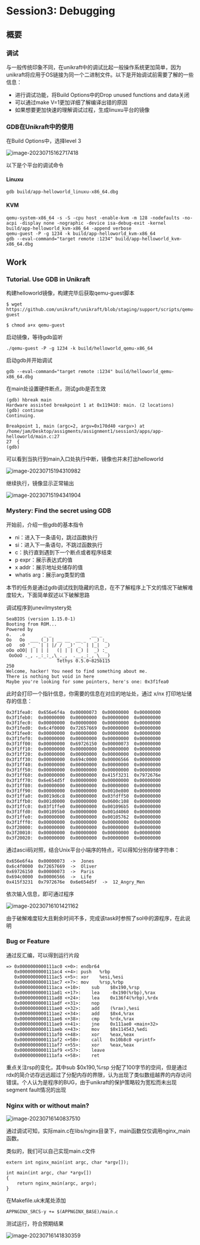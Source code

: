 # Session3: Debugging

## 概要

### 调试

与一般传统印象不同，在unikraft中的调试比起一般操作系统更加简单，因为unikraft将应用于OS链接为同一个二进制文件。以下是开始调试前需要了解的一些信息：

- 进行调试功能，将Build Options中的Drop unused functions and data关闭
- 可以通过make V=1更加详细了解编译出错的原因
- 如果想要更加快速的理解调试过程，生成linuxu平台的镜像

### GDB在Unikraft中的使用

在Build Options中，选择level 3

![image-20230715162717418](./images/image-20230715162717418.png)

以下是个平台的调试命令

#### Linuxu

```
gdb build/app-helloworld_linuxu-x86_64.dbg
```

#### KVM

```
qemu-system-x86_64 -s -S -cpu host -enable-kvm -m 128 -nodefaults -no-acpi -display none -nographic -device isa-debug-exit -kernel build/app-helloworld_kvm-x86_64 -append verbose
qemu-guest -P -g 1234 -k build/app-helloworld_kvm-x86_64
gdb --eval-command="target remote :1234" build/app-helloworld_kvm-x86_64.dbg
```

## Work

### Tutorial. Use GDB in Unikraft

构建helloworld镜像，构建完毕后获取qemu-guest脚本

```
$ wget https://github.com/unikraft/unikraft/blob/staging/support/scripts/qemu-guest

$ chmod a+x qemu-guest
```

启动镜像，等待gdb监听

```
./qemu-guest -P -g 1234 -k build/helloworld_qemu-x86_64
```

启动gdb并开始调试

```
gdb --eval-command="target remote :1234" build/helloworld_qemu-x86_64.dbg
```

在main处设置硬件断点，测试gdb是否生效

```
(gdb) hbreak main
Hardware assisted breakpoint 1 at 0x119410: main. (2 locations)
(gdb) continue
Continuing.

Breakpoint 1, main (argc=2, argv=0x170d40 <argv>) at /home/jam/Desktop/assigments/assignment1/session3/apps/app-helloworld/main.c:27
27	{
(gdb) 
```

可以看到当执行到main入口处执行中断，镜像也并未打出helloworld

![image-20230715194310982](./images/image-20230715194310982.png)

继续执行，镜像显示正常输出

![image-20230715194341904](./images/image-20230715194341904.png)

### Mystery: Find the secret using GDB

开始前，介绍一些gdb的基本指令

- ni：进入下一条语句，跳过函数执行
- si：进入下一条语句，不跳过函数执行
- c：执行直到遇到下一个断点或者程序结束
- p expr：展示表达式的值
- x addr：展示地址处储存的值
- whatis arg：展示arg类型的值

本节的任务是通过gdb调试找到隐藏的讯息，在不了解程序上下文的情况下破解难度较大，下面简单叙述以下破解思路

调试程序到unevilmystery处

```
SeaBIOS (version 1.15.0-1)
Booting from ROM...
Powered by
o.   .o       _ _               __ _
Oo   Oo  ___ (_) | __ __  __ _ ' _) :_
oO   oO ' _ `| | |/ /  _)' _` | |_|  _)
oOo oOO| | | | |   (| | | (_) |  _) :_
 OoOoO ._, ._:_:_,\_._,  .__,_:_, \___)
                   Tethys 0.5.0~825b115
250
Welcome, hacker! You need to find something about me.
There is nothing but void in here
Maybe you're looking for some pointers, here's one: 0x3f1fea0
```

此时会打印一个指针信息，你需要的信息在对应的地址处，通过 x/nx 打印地址储存的信息：

```
0x3f1fea0:	0x656e6f4a	0x00000073	0x00000000	0x00000000
0x3f1feb0:	0x00000000	0x00000000	0x00000000	0x00000000
0x3f1fec0:	0x00000000	0x00000000	0x00000000	0x00000000
0x3f1fed0:	0x6c4f0000	0x72657669	0x00000000	0x00000000
0x3f1fee0:	0x00000000	0x00000000	0x00000000	0x00000000
0x3f1fef0:	0x00000000	0x00000000	0x00000000	0x00000000
0x3f1ff00:	0x00000000	0x69726150	0x00000073	0x00000000
0x3f1ff10:	0x00000000	0x00000000	0x00000000	0x00000000
0x3f1ff20:	0x00000000	0x00000000	0x00000000	0x00000000
0x3f1ff30:	0x00000000	0x694c0000	0x00006566	0x00000000
0x3f1ff40:	0x00000000	0x00000000	0x00000000	0x00000000
0x3f1ff50:	0x00000000	0x00000000	0x00000000	0x00000000
0x3f1ff60:	0x00000000	0x00000000	0x415f3231	0x7972676e
0x3f1ff70:	0x6e654d5f	0x00000000	0x00000000	0x00000000
0x3f1ff80:	0x00000000	0x00000000	0x00000000	0x00000000
0x3f1ff90:	0x00000000	0x00000000	0x0010e800	0x00000000
0x3f1ffa0:	0x0019d6c8	0x00000000	0x03fdff50	0x00000000
0x3f1ffb0:	0x001d0000	0x00000000	0x0600c108	0x00000000
0x3f1ffc0:	0x03f1ffe0	0x00000000	0x001096b5	0x00000000
0x3f1ffd0:	0x001095b0	0x00000000	0x001d4060	0x00000000
0x3f1ffe0:	0x00000000	0x00000000	0x00105762	0x00000000
0x3f1fff0:	0x00000000	0x00000000	0x00000000	0x00000000
0x3f20000:	0x00000000	0x00000000	0x00000000	0x00000000
0x3f20010:	0x00000000	0x00000000	0x00000000	0x00000000
0x3f20020:	0x00000000	0x00000000	0x00000000	0x00000000
```

通过ascii码对照，结合Unix平台小端序的特点，可以得知分别存储字符串：

```
0x656e6f4a	0x00000073  ->  Jones
0x6c4f0000	0x72657669  ->  Oliver
0x69726150	0x00000073  ->  Paris
0x694c0000	0x00006566  ->  Life
0x415f3231	0x7972676e  0x6e654d5f  ->  12_Angry_Men
```

依次输入信息，即可通过程序

![image-20230716101421162](./images/image-20230716101421162.png)

由于破解难度较大且剩余时间不多，完成该task时参照了sol中的源程序，在此说明

### Bug or Feature

通过反汇编，可以得到运行片段

```
=> 0x0000000000111ac0 <+0>:	endbr64 
   0x0000000000111ac4 <+4>:	push   %rbp
   0x0000000000111ac5 <+5>:	xor    %esi,%esi
   0x0000000000111ac7 <+7>:	mov    %rsp,%rbp
   0x0000000000111aca <+10>:	sub    $0x190,%rsp
   0x0000000000111ad1 <+17>:	lea    -0x190(%rbp),%rax
   0x0000000000111ad8 <+24>:	lea    0x136f4(%rbp),%rdx
   0x0000000000111adf <+31>:	nop
   0x0000000000111ae0 <+32>:	add    (%rax),%esi
   0x0000000000111ae2 <+34>:	add    $0x4,%rax
   0x0000000000111ae6 <+38>:	cmp    %rdx,%rax
   0x0000000000111ae9 <+41>:	jne    0x111ae0 <main+32>
   0x0000000000111aeb <+43>:	mov    $0x114543,%edi
   0x0000000000111af0 <+48>:	xor    %eax,%eax
   0x0000000000111af2 <+50>:	call   0x10b8c0 <printf>
   0x0000000000111af7 <+55>:	xor    %eax,%eax
   0x0000000000111af9 <+57>:	leave  
   0x0000000000111afa <+58>:	ret    
```

重点关注rsp的变化，其中sub    $0x190,%rsp 分配了100字节的空间，但是通过rdx的简介访存远远超过了分配内存的界限，认为出现了类似数组越界的内存访问错误。个人认为是程序的BUG，由于unikraft的保护策略较为宽松而未出现segment fault情况的出现

### Nginx with or without main? 

![image-20230716140837510](./images/image-20230716140837510.png)

通过调试可知，实际main.c在libs/nginx目录下，main函数仅仅调用nginx_main函数。

类似的，我们可以自己实现main.c文件

```
extern int nginx_main(int argc, char *argv[]);

int main(int argc, char *argv[])
{
	return nginx_main(argc, argv);
}
```

在Makefile.uk末尾处添加

```
APPNGINX_SRCS-y += $(APPNGINX_BASE)/main.c
```

测试运行，符合预期结果

![image-20230716141830359](./images/image-20230716141830359.png)
